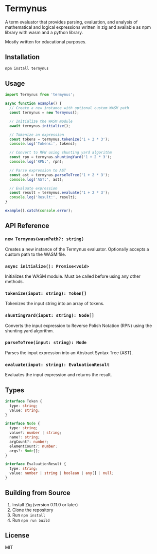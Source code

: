 # Termynus

A term evaluator that provides parsing, evaluation, and analysis of mathematical and logical expressions written in zig and available as npm library with wasm and a python library.

Mostly written for educational purposes.

## Installation

```bash
npm install termynus
```

## Usage

```typescript
import Termynus from 'termynus';

async function example() {
  // Create a new instance with optional custom WASM path
  const termynus = new Termynus();

  // Initialize the WASM module
  await termynus.initialize();

  // Tokenize an expression
  const tokens = termynus.tokenize('1 + 2 * 3');
  console.log('Tokens:', tokens);

  // Convert to RPN using shunting yard algorithm
  const rpn = termynus.shuntingYard('1 + 2 * 3');
  console.log('RPN:', rpn);

  // Parse expression to AST
  const ast = termynus.parseToTree('1 + 2 * 3');
  console.log('AST:', ast);

  // Evaluate expression
  const result = termynus.evaluate('1 + 2 * 3');
  console.log('Result:', result);
}

example().catch(console.error);
```

## API Reference

### `new Termynus(wasmPath?: string)`

Creates a new instance of the Termynus evaluator. Optionally accepts a custom path to the WASM file.

### `async initialize(): Promise<void>`

Initializes the WASM module. Must be called before using any other methods.

### `tokenize(input: string): Token[]`

Tokenizes the input string into an array of tokens.

### `shuntingYard(input: string): Node[]`

Converts the input expression to Reverse Polish Notation (RPN) using the shunting yard algorithm.

### `parseToTree(input: string): Node`

Parses the input expression into an Abstract Syntax Tree (AST).

### `evaluate(input: string): EvaluationResult`

Evaluates the input expression and returns the result.

## Types

```typescript
interface Token {
  type: string;
  value: string;
}

interface Node {
  type: string;
  value?: number | string;
  name?: string;
  argCount?: number;
  elementCount?: number;
  args?: Node[];
}

interface EvaluationResult {
  type: string;
  value: number | string | boolean | any[] | null;
}
```

## Building from Source

1. Install Zig (version 0.11.0 or later)
2. Clone the repository
3. Run `npm install`
4. Run `npm run build`

## License

MIT

